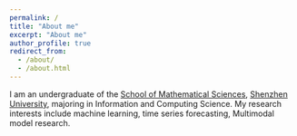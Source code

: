 ```yaml
---
permalink: /
title: "About me"
excerpt: "About me"
author_profile: true
redirect_from: 
  - /about/
  - /about.html
---
```


I am an undergraduate of the [School of Mathematical Sciences](https://math.szu.edu.cn), [Shenzhen University](https://www.szu.edu.cn), majoring in Information and Computing Science. My research interests include machine learning, time series forecasting, Multimodal model research.


